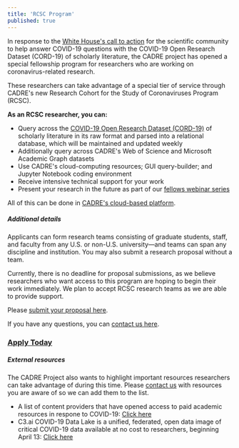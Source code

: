 ```yaml
---
title: 'RCSC Program'
published: true
---
```


In response to the [White House's call to action](https://www.whitehouse.gov/briefings-statements/call-action-tech-community-new-machine-readable-covid-19-dataset/) for the scientific community to help answer COVID-19 questions with the COVID-19 Open Research Dataset (CORD-19) of scholarly literature, the CADRE project has opened a special fellowship program for researchers who are working on coronavirus-related research. 

These researchers can take advantage of a special tier of service through CADRE's new Research Cohort for the Study of Coronaviruses Program (RCSC).

**As an RCSC researcher, you can:**
* Query across the [COVID-19 Open Research Dataset (CORD-19)](https://www.kaggle.com/allen-institute-for-ai/CORD-19-research-challenge) of scholarly literature in its raw format and parsed into a relational database, which will be maintained and updated weekly
* Additionally query across CADRE's Web of Science and Microsoft Academic Graph datasets
* Use CADRE's cloud-computing resources; GUI query-builder; and Jupyter Notebook coding environment
* Receive intensive technical support for your work
* Present your research in the future as part of our [fellows webinar series](https://cadre.iu.edu/work-with-us/cadre-fellowship)

All of this can be done in [CADRE's cloud-based platform](https://cadre.iu.edu/about-cadre).

##### Additional details
Applicants can form research teams consisting of graduate students, staff, and faculty from any U.S. or non-U.S. university—and teams can span any discipline and institution. You may also submit a research proposal without a team.

Currently, there is no deadline for proposal submissions, as we believe researchers who want access to this program are hoping to begin their work immediately. We plan to accept RCSC research teams as we are able to provide support.

Please [submit your proposal here](https://iuni.iu.edu/resources/datasets/cadre/research-cohort-proposal-form).

If you have any questions, you can [contact us here](https://cadre.iu.edu/contact-us).

### [ Apply Today](https://iuni.iu.edu/resources/datasets/cadre/research-cohort-proposal-form)

##### External resources
The CADRE Project also wants to highlight important resources researchers can take advantage of during this time. Please [contact us](https://cadre.iu.edu/contact-us) with resources you are aware of so we can add them to the list. 
* A list of content providers that have opened access to paid academic resources in respone to COVID-19: [Click here](https://docs.google.com/spreadsheets/u/1/d/1pFSA-yEDixl5ZKtQmEUOuW_vdDFLdzDbhjP5Cjrkajo/htmlview?usp=sharing#)
* C3.ai COVID-19 Data Lake is a unified, federated, open data image of critical COVID-19 data  available at no cost to researchers, beginning April 13: [Click here](https://c3.ai/c3-ai-publishes-covid-19-data-lake/)

